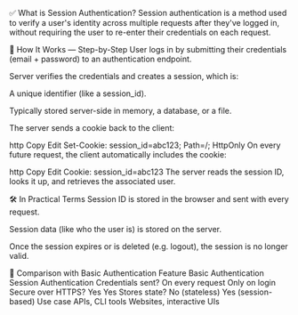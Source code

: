 ✅ What is Session Authentication?
Session authentication is a method used to verify a user's identity across multiple requests after they've logged in, without requiring the user to re-enter their credentials on each request.

🧩 How It Works — Step-by-Step
User logs in by submitting their credentials (email + password) to an authentication endpoint.

Server verifies the credentials and creates a session, which is:

A unique identifier (like a session_id).

Typically stored server-side in memory, a database, or a file.

The server sends a cookie back to the client:

http
Copy
Edit
Set-Cookie: session_id=abc123; Path=/; HttpOnly
On every future request, the client automatically includes the cookie:

http
Copy
Edit
Cookie: session_id=abc123
The server reads the session ID, looks it up, and retrieves the associated user.

🛠️ In Practical Terms
Session ID is stored in the browser and sent with every request.

Session data (like who the user is) is stored on the server.

Once the session expires or is deleted (e.g. logout), the session is no longer valid.

🔐 Comparison with Basic Authentication
Feature	Basic Authentication	Session Authentication
Credentials sent?	On every request	Only on login
Secure over HTTPS?	Yes	Yes
Stores state?	No (stateless)	Yes (session-based)
Use case	APIs, CLI tools	Websites, interactive UIs

